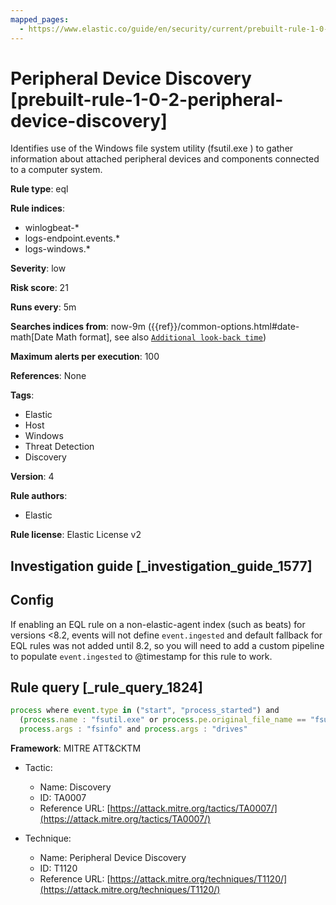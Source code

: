 ```yaml
---
mapped_pages:
  - https://www.elastic.co/guide/en/security/current/prebuilt-rule-1-0-2-peripheral-device-discovery.html
---
```


# Peripheral Device Discovery [prebuilt-rule-1-0-2-peripheral-device-discovery]

Identifies use of the Windows file system utility (fsutil.exe ) to gather information about attached peripheral devices and components connected to a computer system.

**Rule type**: eql

**Rule indices**:

* winlogbeat-*
* logs-endpoint.events.*
* logs-windows.*

**Severity**: low

**Risk score**: 21

**Runs every**: 5m

**Searches indices from**: now-9m ({{ref}}/common-options.html#date-math[Date Math format], see also [`Additional look-back time`](docs-content://solutions/security/detect-and-alert/create-detection-rule.md#rule-schedule))

**Maximum alerts per execution**: 100

**References**: None

**Tags**:

* Elastic
* Host
* Windows
* Threat Detection
* Discovery

**Version**: 4

**Rule authors**:

* Elastic

**Rule license**: Elastic License v2

## Investigation guide [_investigation_guide_1577]

## Config

If enabling an EQL rule on a non-elastic-agent index (such as beats) for versions <8.2, events will not define `event.ingested` and default fallback for EQL rules was not added until 8.2, so you will need to add a custom pipeline to populate `event.ingested` to @timestamp for this rule to work.

## Rule query [_rule_query_1824]

```js
process where event.type in ("start", "process_started") and
  (process.name : "fsutil.exe" or process.pe.original_file_name == "fsutil.exe") and
  process.args : "fsinfo" and process.args : "drives"
```

**Framework**: MITRE ATT&CKTM

* Tactic:

    * Name: Discovery
    * ID: TA0007
    * Reference URL: [https://attack.mitre.org/tactics/TA0007/](https://attack.mitre.org/tactics/TA0007/)

* Technique:

    * Name: Peripheral Device Discovery
    * ID: T1120
    * Reference URL: [https://attack.mitre.org/techniques/T1120/](https://attack.mitre.org/techniques/T1120/)



